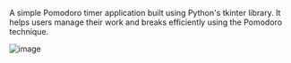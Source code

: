 A simple Pomodoro timer application built using Python's tkinter library. It helps users manage their work and breaks efficiently using the Pomodoro technique.

![image](https://github.com/ViswasSomapongu/pomodoro/assets/145599843/52a2ff20-99dc-4d08-97e3-1f7f8c0c27ff)

